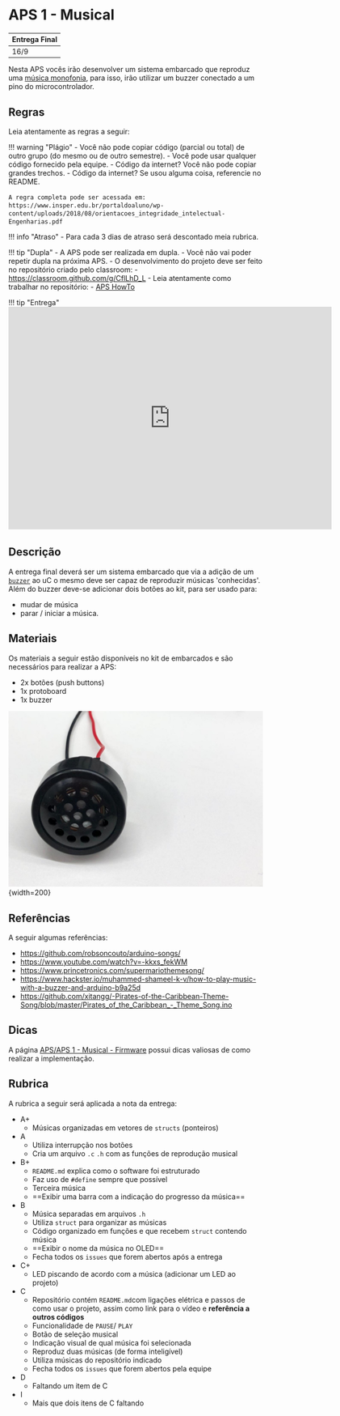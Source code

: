 # APS 1 - Musical

| Entrega Final |
|---------------|
| 16/9 |

Nesta APS vocês irão desenvolver um sistema embarcado que reproduz uma [música monofonia](https://en.wikipedia.org/wiki/Monophony), para isso, irão utilizar um 
buzzer conectado a um pino do microcontrolador.

## Regras

Leia atentamente as regras a seguir:

!!! warning "Plágio"
    - Você não pode copiar código (parcial ou total) de outro grupo (do mesmo ou de outro semestre).
    - Você pode usar qualquer código fornecido pela equipe.
    - Código da internet? Você não pode copiar grandes trechos.
    - Código da internet? Se usou alguma coisa, referencie no README.
    
    A regra completa pode ser acessada em: https://www.insper.edu.br/portaldoaluno/wp-content/uploads/2018/08/orientacoes_integridade_intelectual-Engenharias.pdf

!!! info "Atraso"
    - Para cada 3 dias de atraso será descontado meia rubrica.

!!! tip "Dupla"
    - A APS pode ser realizada em dupla.
    - Você não vai poder repetir dupla na próxima APS.
    - O desenvolvimento do projeto deve ser feito no repositório criado
    pelo classroom:
        - https://classroom.github.com/g/CflLhD_L
    - Leia atentamente como trabalhar no repositório:
         - [APS HowTo](https://insper.github.io/ComputacaoEmbarcada/navigation/APS/APS-howto/)

!!! tip "Entrega"
    <iframe src="https://docs.google.com/forms/d/e/1FAIpQLScYylnLu39sFrpdlm1yKc5dmuJ2qdnN2LxBF2Npl2V7cwJ1NQ/viewform?embedded=true" width="640" height="440" frameborder="0" marginheight="0" marginwidth="0">Carregando…</iframe>

## Descrição

A entrega final deverá ser um sistema embarcado que via a adição de um [`buzzer`](https://en.wikipedia.org/wiki/Buzzer) ao uC o mesmo deve ser capaz de reproduzir músicas 'conhecidas'. Além do buzzer deve-se adicionar dois botões ao kit, para ser usado para: 

- mudar de música
- parar / iniciar a música.

## Materiais

Os materiais a seguir estão disponíveis no kit de embarcados e são necessários para realizar a APS:

- 2x botões (push buttons)
- 1x protoboard
- 1x buzzer 

![](imgs/APS-1/falante.jpeg){width=200}

## Referências

A seguir algumas referências:

- https://github.com/robsoncouto/arduino-songs/
- https://www.youtube.com/watch?v=-kkxs_fekWM
- https://www.princetronics.com/supermariothemesong/
- https://www.hackster.io/muhammed-shameel-k-v/how-to-play-music-with-a-buzzer-and-arduino-b9a25d
- https://github.com/xitangg/-Pirates-of-the-Caribbean-Theme-Song/blob/master/Pirates_of_the_Caribbean_-_Theme_Song.ino

## Dicas

A página [APS/APS 1 - Musical - Firmware](/ComputacaoEmbarcada/APS-1-Musical-software) possui
dicas valiosas de como realizar a implementação.

## Rubrica

A rubrica a seguir será aplicada a nota da entrega:

- A+ 
    - Músicas organizadas em vetores de `structs` (ponteiros)
- A 
    - Utiliza interrupção nos botões
    - Cria um arquivo `.c` `.h` com as funções de reprodução musical
- B+
    - `README.md` explica como o software foi estruturado
    - Faz uso de `#define` sempre que possível 
    - Terceira música
    - ==Exibir uma barra com a indicação do progresso da música==
- B 
    - Música separadas em arquivos `.h`
    - Utiliza `struct` para organizar as músicas
    - Código organizado em funções e que recebem `struct` contendo música
    - ==Exibir o nome da música no OLED==
    - Fecha todos os `issues` que forem abertos após a entrega
- C+
    - LED piscando de acordo com a música (adicionar um LED ao projeto)
- C
    - Repositório contém `README.md`com ligações elétrica e passos de como usar o projeto, assim como link para o vídeo e **referência a outros códigos**
    - Funcionalidade de `PAUSE`/ `PLAY`
    - Botão de seleção musical
    - Indicação visual de qual música foi selecionada
    - Reproduz duas músicas (de forma inteligível)
    - Utiliza músicas do repositório indicado
    - Fecha todos os `issues` que forem abertos pela equipe
- D
    - Faltando um item de C
- I
    - Mais que dois itens de C faltando
